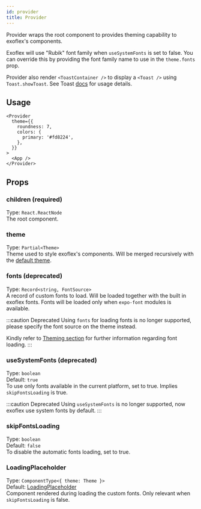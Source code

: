 ```yaml
---
id: provider
title: Provider
---
```


Provider wraps the root component to provides theming capability to exoflex's components.

Exoflex will use "Rubik" font family when `useSystemFonts` is set to false.
You can override this by providing the font family name to use in the `theme.fonts` prop.

Provider also render `<ToastContainer />` to display a `<Toast />` using `Toast.showToast`. See Toast [docs](toast) for usage details.

## Usage

```tsx
<Provider
  theme={{
    roundness: 7,
    colors: {
      primary: '#fd8224',
    },
  }}
>
  <App />
</Provider>
```

## Props

### children (required)

Type: `React.ReactNode`  
The root component.

### theme

Type: `Partial<Theme>`  
Theme used to style exoflex's components. Will be merged recursively with the [default theme](https://github.com/kodefox/infra/blob/master/packages/exoflex/src/constants/themes.ts).

### fonts (deprecated)

Type: `Record<string, FontSource>`  
A record of custom fonts to load. Will be loaded together with the built in exoflex fonts. Fonts will be loaded only when `expo-font` modules is available.

:::caution Deprecated
Using `fonts` for loading fonts is no longer supported, please specify the font source on the theme instead.

Kindly refer to [Theming section](theming#loading-the-fonts) for further information regarding font loading.
:::

### useSystemFonts (deprecated)

Type: `boolean`  
Default: `true`  
To use only fonts available in the current platform, set to true. Implies `skipFontsLoading` is true.

:::caution Deprecated
Using `useSystemFonts` is no longer supported, now exoflex use system fonts by default.
:::

### skipFontsLoading

Type: `boolean`  
Default: `false`  
To disable the automatic fonts loading, set to true.

### LoadingPlaceholder

Type: `ComponentType<{ theme: Theme }>`  
Default: [LoadingPlaceholder](https://github.com/kodefox/infra/blob/898cb887fdf1db781de52a57ff40aa6564105f2c/packages/exoflex/src/components/LoadingPlaceholder.tsx)  
Component rendered during loading the custom fonts. Only relevant when `skipFontsLoading` is false.
